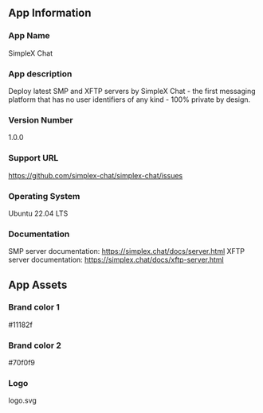 ## App Information

### App Name

SimpleX Chat

### App description

Deploy latest SMP and XFTP servers by SimpleX Chat - the first messaging platform that has no user identifiers of any kind - 100% private by design.

### Version Number

1.0.0

### Support URL

https://github.com/simplex-chat/simplex-chat/issues

### Operating System

Ubuntu 22.04 LTS 

### Documentation

SMP server documentation: https://simplex.chat/docs/server.html
XFTP server documentation: https://simplex.chat/docs/xftp-server.html

## App Assets

### Brand color 1

#11182f

### Brand color 2

#70f0f9

### Logo

logo.svg
